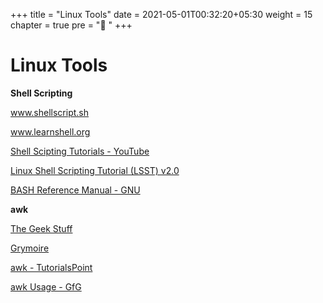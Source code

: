 +++
title = "Linux Tools"
date =  2021-05-01T00:32:20+05:30
weight = 15
chapter = true
pre = "🔧 "
+++

# Linux Tools

**Shell Scripting**

www.shellscript.sh

www.learnshell.org

[Shell Scipting Tutorials - YouTube](https://youtube.com/playlist?list=PLS1QulWo1RIYmaxcEqw5JhK3b-6rgdWO_)

[Linux Shell Scripting Tutorial (LSST) v2.0](https://bash.cyberciti.biz/guide/Main_Page)

[BASH Reference Manual - GNU](https://www.gnu.org/savannah-checkouts/gnu/bash/manual/bash.html#)

**awk**

[The Geek Stuff](https://www.thegeekstuff.com/2010/01/awk-introduction-tutorial-7-awk-print-examples/)

[Grymoire](https://www.grymoire.com/Unix/Awk.html)

[awk - TutorialsPoint](https://www.tutorialspoint.com/awk/index.htm)

[awk Usage - GfG](https://www.geeksforgeeks.org/awk-command-unixlinux-examples/)
